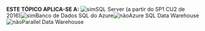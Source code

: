 <Token>**ESTE TÓPICO APLICA-SE A:** ![sim](media/yes.png)SQL Server (a partir do SP1 CU2 de 2016)![sim](media/no.png)Banco de Dados SQL do Azure![não](media/no.png)Azure SQL Data Warehouse ![não](media/no.png)Parallel Data Warehouse </Token>
